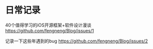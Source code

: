 # 日常记录

40个值得学习的iOS开源框架+软件设计漫谈 https://github.com/fengneng/Blog/issues/1

记录一下这些年遇到的bug https://github.com/fengneng/Blog/issues/2
